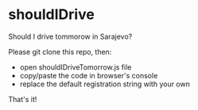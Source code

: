 # shouldIDrive
Should I drive tommorow in Sarajevo?

Please git clone this repo, then:
- open shouldIDriveTomorrow.js file
- copy/paste the code in browser's console
- replace the default registration string with your own

That's it!

